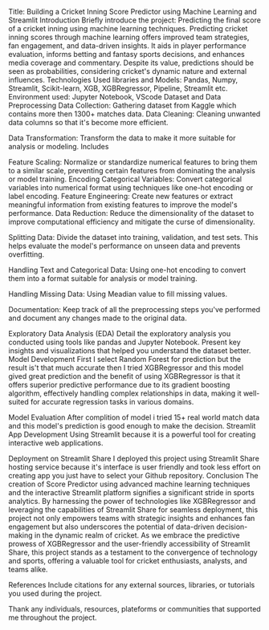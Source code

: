 Title: Building a Cricket Inning Score Predictor using Machine Learning and Streamlit
Introduction
Briefly introduce the project: Predicting the final score of a cricket inning using machine learning techniques.
Predicting cricket inning scores through machine learning offers improved team strategies, fan engagement, and data-driven insights. It aids in player performance evaluation, informs betting and fantasy sports decisions, and enhances media coverage and commentary. Despite its value, predictions should be seen as probabilities, considering cricket's dynamic nature and external influences.
Technologies
Used libraries and Models: Pandas, Numpy, Streamlit, Scikit-learn, XGB, XGBRegressor, Pipeline, Streamlit etc.
Environment used: Jupyter Notebook, VScode
Dataset and Data Preprocessing
Data Collection:
Gathering dataset from Kaggle which contains more then 1300+ matches data.
Data Cleaning:
Cleaning unwanted data columns so that it's become more efficient.

Data Transformation:
Transform the data to make it more suitable for analysis or modeling. Includes

Feature Scaling: Normalize or standardize numerical features to bring them to a similar scale, preventing certain features from dominating the analysis or model training.
Encoding Categorical Variables: Convert categorical variables into numerical format using techniques like one-hot encoding or label encoding.
Feature Engineering: Create new features or extract meaningful information from existing features to improve the model's performance.
Data Reduction:
Reduce the dimensionality of the dataset to improve computational efficiency and mitigate the curse of dimensionality.

Splitting Data:
Divide the dataset into training, validation, and test sets. This helps evaluate the model's performance on unseen data and prevents overfitting.


Handling Text and Categorical Data:
Using one-hot encoding to convert them into a format suitable for analysis or model training.

Handling Missing Data:
Using Meadian value to fill missing values.

Documentation:
Keep track of all the preprocessing steps you've performed and document any changes made to the original data.


Exploratory Data Analysis (EDA)
Detail the exploratory analysis you conducted using tools like pandas and Jupyter Notebook.
Present key insights and visualizations that helped you understand the dataset better.
Model Development
First I select Random Forest for prediction but the result is't that much accurate then I tried XGBRegressor and this model gived great prediction and the benefit of using XGBRegressor is that it offers superior predictive performance due to its gradient boosting algorithm, effectively handling complex relationships in data, making it well-suited for accurate regression tasks in various domains.

Model Evaluation
After complition of model i tried 15+ real world match data and this model's prediction is good enough to make the decision.
Streamlit App Development
Using Streamlit because it is a powerful tool for creating interactive web applications.

Deployment on Streamlit Share
I deployed this project using Streamlit Share hosting service because it's interface is user friendly and took less effort on creating app you just have to select your Github repository.
Conclusion
The creation of Score Predictor using advanced machine learning techniques and the interactive Streamlit platform signifies a significant stride in sports analytics. By harnessing the power of technologies like XGBRegressor and leveraging the capabilities of Streamlit Share for seamless deployment, this project not only empowers teams with strategic insights and enhances fan engagement but also underscores the potential of data-driven decision-making in the dynamic realm of cricket. As we embrace the predictive prowess of XGBRegressor and the user-friendly accessibility of Streamlit Share, this project stands as a testament to the convergence of technology and sports, offering a valuable tool for cricket enthusiasts, analysts, and teams alike.

References
Include citations for any external sources, libraries, or tutorials you used during the project.


Thank any individuals, resources, plateforms or communities that supported me throughout the project.
